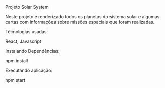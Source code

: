 Projeto Solar System

Neste projeto é renderizado todos os planetas do sistema solar e algumas cartas com informações sobre missões espaciais que foram realizadas. 

Técnologias usadas:

React, Javascript

Instalando Dependências:

npm install

Executando aplicação:

npm start



